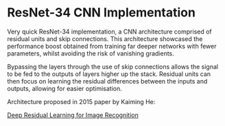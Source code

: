 # ResNet-34 CNN Implementation

Very quick ResNet-34 implementation, a CNN architecture comprised of residual units and skip connections. This architecture showcased the performance boost obtained from training far deeper networks with fewer parameters, whilst avoiding the risk of vanishing gradients.

Bypassing the layers through the use of skip connections allows the signal to be fed to the outputs of layers higher up the stack. Residual units can then focus on learning the residual differences between the inputs and outputs, allowing for easier optimisation.

Architecture proposed in 2015 paper by Kaiming He:

[Deep Residual Learning for Image Recognition](https://arxiv.org/abs/1512.03385)